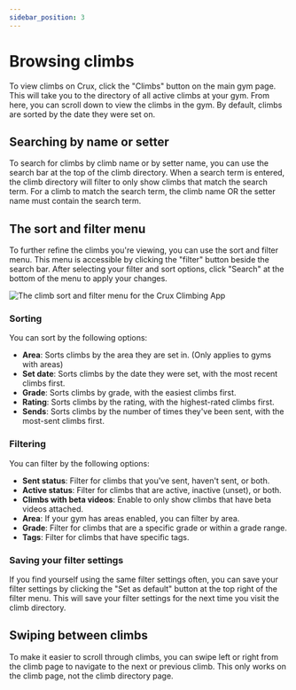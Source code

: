 ```yaml
---
sidebar_position: 3
---
```


# Browsing climbs

To view climbs on Crux, click the "Climbs" button on the main gym page. This will take you to the directory of all active climbs at your gym. From here, you can scroll down to view the climbs in the gym. By default, climbs are sorted by the date they were set on.

## Searching by name or setter

To search for climbs by climb name or by setter name, you can use the search bar at the top of the climb directory. When a search term is entered, the climb directory will filter to only show climbs that match the search term. For a climb to match the search term, the climb name OR the setter name must contain the search term.

## The sort and filter menu

To further refine the climbs you're viewing, you can use the sort and filter menu. This menu is accessible by clicking the "filter" button beside the search bar. After selecting your filter and sort options, click "Search" at the bottom of the menu to apply your changes.

<img src="/img/climb-filter.png" alt="The climb sort and filter menu for the Crux Climbing App" class="screenshot" />

### Sorting

You can sort by the following options:

- **Area**: Sorts climbs by the area they are set in. (Only applies to gyms with areas)
- **Set date**: Sorts climbs by the date they were set, with the most recent climbs first.
- **Grade**: Sorts climbs by grade, with the easiest climbs first.
- **Rating**: Sorts climbs by the rating, with the highest-rated climbs first.
- **Sends**: Sorts climbs by the number of times they've been sent, with the most-sent climbs first.

### Filtering

You can filter by the following options:

- **Sent status**: Filter for climbs that you've sent, haven't sent, or both.
- **Active status**: Filter for climbs that are active, inactive (unset), or both.
- **Climbs with beta videos**: Enable to only show climbs that have beta videos attached.
- **Area**: If your gym has areas enabled, you can filter by area.
- **Grade**: Filter for climbs that are a specific grade or within a grade range.
- **Tags**: Filter for climbs that have specific tags.

### Saving your filter settings

If you find yourself using the same filter settings often, you can save your filter settings by clicking the "Set as default" button at the top right of the filter menu. This will save your filter settings for the next time you visit the climb directory.

## Swiping between climbs

To make it easier to scroll through climbs, you can swipe left or right from the climb page to navigate to the next or previous climb. This only works on the climb page, not the climb directory page.
